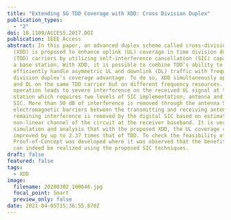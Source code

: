 ```yaml
---
title: "Extending 5G TDD Coverage with XDD: Cross Division Duplex"
publication_types:
  - "2"
doi: 10.1109/ACCESS.2017.DOI
publication: IEEE Access
abstract: In this paper, an advanced duplex scheme called cross-division duplex
  (XDD) is proposed to enhance uplink (UL) coverage in time division duplex
  (TDD) carriers by utilizing self-interference cancellation (SIC) capability at
  a base station. With XDD, it is possible to combine TDD’s ability to
  efficiently handle asymmetric UL and downlink (DL) traffic with frequency
  division duplex’s coverage advantage. To do so, XDD simultaneously operates UL
  and DL on the same TDD carrier but on different frequency resources. Such
  operation leads to severe interference on the received UL signal at the base
  station which requires two levels of SIC implementation; antenna and digital
  SIC. More than 50 dB of interference is removed through the antenna SIC using
  electromagnetic barriers between the transmitting and receiving antennas. The
  remaining interference is removed by the digital SIC based on estimating the
  non-linear channel of the circuit at the receiver baseband. It is verified by
  simulation and analysis that with the proposed XDD, the UL coverage can be
  improved by up to 2.37 times that of TDD. To check the feasibility of XDD, a
  Proof-of-Concept was developed where it was observed that the benefits of XDD
  can indeed be realized using the proposed SIC techniques.
draft: false
featured: false
tags:
  - XDD
image:
  filename: 20200302_100646.jpg
  focal_point: Smart
  preview_only: false
date: 2021-04-05T15:36:55.870Z
---
```

